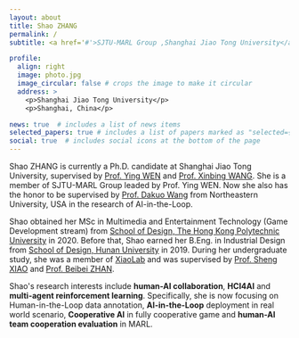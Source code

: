 ```yaml
---
layout: about
title: Shao ZHANG
permalink: /
subtitle: <a href='#'>SJTU-MARL Group ,Shanghai Jiao Tong University</a>.

profile:
  align: right
  image: photo.jpg
  image_circular: false # crops the image to make it circular
  address: >
    <p>Shanghai Jiao Tong University</p>
    <p>Shanghai, China</p>

news: true  # includes a list of news items
selected_papers: true # includes a list of papers marked as "selected={true}"
social: true  # includes social icons at the bottom of the page
---
```


Shao ZHANG is currently a Ph.D. candidate at Shanghai Jiao Tong University, supervised by [Prof. Ying WEN](https://yingwen.io/) and [Prof. Xinbing WANG](https://www.cs.sjtu.edu.cn/~wang-xb/). She is a member of SJTU-MARL Group leaded by Prof. Ying WEN. Now she also has the honor to be supervised by [Prof. Dakuo Wang](https://www.dakuowang.com/) from Northeastern University, USA in the research of AI-in-the-Loop.

Shao obtained her MSc in Multimedia and Entertainment Technology (Game Development stream) from [School of Design, The Hong Kong Polytechnic University](https://www.sd.polyu.edu.hk/en/) in 2020. Before that, Shao earned her B.Eng. in Industrial Design from [School of Design, Hunan University](http://design.hnu.edu.cn/) in 2019. During her undergraduate study, she was a member of [XiaoLab](http://xiaolab.net/) and was supervised by [Prof. Sheng XIAO](http://xiaolab.net/) and [Prof. Beibei ZHAN](http://ylsy.hnu.edu.cn/info/1209/5571.htm).

Shao's research interests include **human-AI collaboration**, **HCI4AI** and **multi-agent reinforcement learning**. Specifically, she is now focusing on Human-in-the-Loop data annotation, **AI-in-the-Loop** deployment in real world scenario, **Cooperative AI** in fully cooperative game and **human-AI team cooperation evaluation** in MARL.